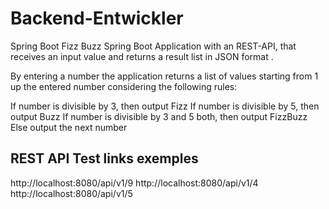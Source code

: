 # Backend-Entwickler
 Spring Boot Fizz Buzz
 Spring Boot Application with an REST-API, that receives an input value and returns a result list in JSON format .

 By entering a number the application returns a list of values starting from 1 up the entered number considering the following rules:


 If number is divisible by 3, then output Fizz
 If number is divisible by 5, then output Buzz
 If number is divisible by 3 and 5 both, then output FizzBuzz
 Else  output the next number
 
 
## REST API Test links exemples
 http://localhost:8080/api/v1/9
 http://localhost:8080/api/v1/4
 http://localhost:8080/api/v1/5
